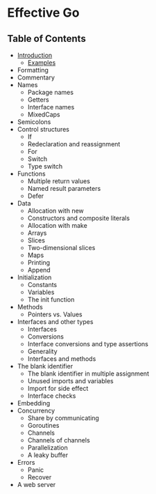 # Effective Go

## Table of Contents

- [Introduction](introduction.md)
  - [Examples](introduction.md#examples)
- Formatting
- Commentary
- Names
  - Package names
  - Getters
  - Interface names
  - MixedCaps
- Semicolons
- Control structures
  - If
  - Redeclaration and reassignment
  - For
  - Switch
  - Type switch
- Functions
  - Multiple return values
  - Named result parameters
  - Defer
- Data
  - Allocation with new
  - Constructors and composite literals
  - Allocation with make
  - Arrays
  - Slices
  - Two-dimensional slices
  - Maps
  - Printing
  - Append
- Initialization
  - Constants
  - Variables
  - The init function
- Methods
  - Pointers vs. Values
- Interfaces and other types
  - Interfaces
  - Conversions
  - Interface conversions and type assertions
  - Generality
  - Interfaces and methods
- The blank identifier
  - The blank identifier in multiple assignment
  - Unused imports and variables
  - Import for side effect
  - Interface checks
- Embedding
- Concurrency
  - Share by communicating
  - Goroutines
  - Channels
  - Channels of channels
  - Parallelization
  - A leaky buffer
- Errors
  - Panic
  - Recover
- A web server
